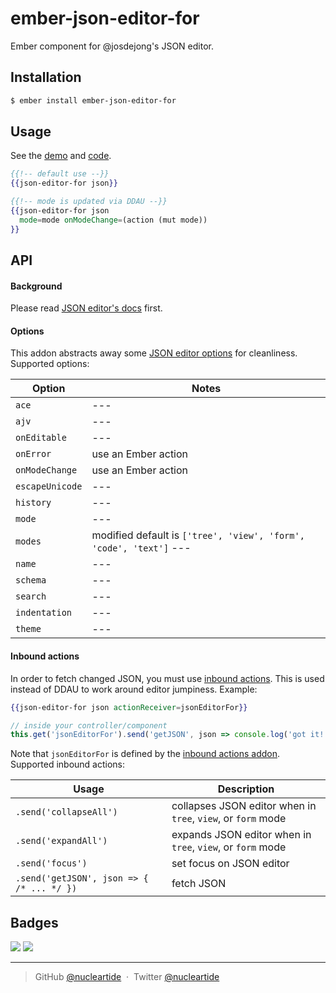 
# ember-json-editor-for

Ember component for @josdejong's JSON editor.

## Installation

```bash
$ ember install ember-json-editor-for
```

## Usage

See the [demo][1] and [code][2].

```hbs
{{!-- default use --}}
{{json-editor-for json}}

{{!-- mode is updated via DDAU --}}
{{json-editor-for json
  mode=mode onModeChange=(action (mut mode))
}}
```

## API

#### Background

Please read [JSON editor's docs][4] first.

#### Options

This addon abstracts away some [JSON editor options][3] for cleanliness.
Supported options:

| Option | Notes |
| --- | --- |
| `ace` | --- |
| `ajv` | --- |
| `onEditable` | --- |
| `onError` | use an Ember action |
| `onModeChange` | use an Ember action |
| `escapeUnicode` | --- |
| `history` | --- |
| `mode` | --- |
| `modes` | modified default is `['tree', 'view', 'form', 'code', 'text']` --- |
| `name` | --- |
| `schema` | --- |
| `search` | --- |
| `indentation` | --- |
| `theme` | --- |

#### Inbound actions

In order to fetch changed JSON, you must use [inbound actions][5]. This is used
instead of DDAU to work around editor jumpiness. Example:

```hbs
{{json-editor-for json actionReceiver=jsonEditorFor}}
```

```js
// inside your controller/component
this.get('jsonEditorFor').send('getJSON', json => console.log('got it!', json))
```

Note that `jsonEditorFor` is defined by the [inbound actions addon][5].
Supported inbound actions:

| Usage | Description |
| --- | --- |
| `.send('collapseAll')` | collapses JSON editor when in `tree`, `view`, or `form` mode |
| `.send('expandAll')` | expands JSON editor when in `tree`, `view`, or `form` mode |
| `.send('focus')` | set focus on JSON editor |
| `.send('getJSON', json => { /* ... */ })` | fetch JSON

## Badges

![](https://img.shields.io/badge/license-MIT-blue.svg)
![](https://img.shields.io/badge/status-stable-green.svg)

---

> GitHub [@nucleartide](https://github.com/nucleartide) &nbsp;&middot;&nbsp;
> Twitter [@nucleartide](https://twitter.com/nucleartide)

[1]: https://nucleartide.github.io/ember-json-editor-for
[2]: https://github.com/nucleartide/ember-json-editor-for/blob/master/tests/dummy/app/templates/application.hbs
[3]: https://github.com/josdejong/jsoneditor/blob/master/docs/api.md
[4]: https://github.com/josdejong/jsoneditor#json-editor
[5]: https://github.com/GavinJoyce/ember-component-inbound-actions

